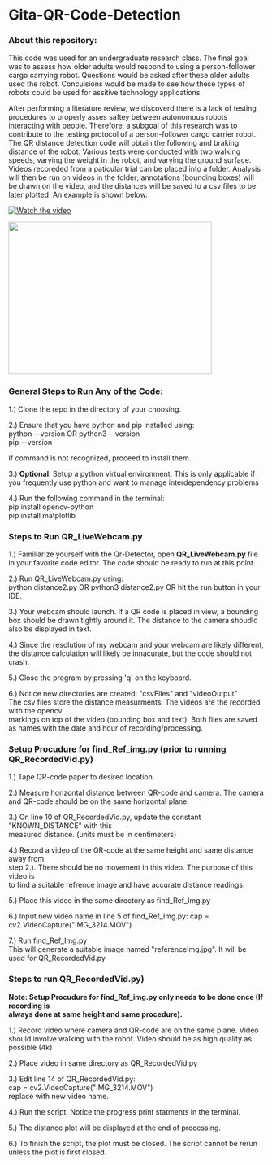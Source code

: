# Gita-QR-Code-Detection

### About this repository:
This code was used for an undergraduate research class. The final goal was to assess how older adults would respond to using a person-follower cargo carrying robot. Questions would be asked after these older adults used the robot. Conculsions would be made to see how these types of robots could be used for assitive technology applications.  
  
After performing a literature review, we discoverd there is a lack of testing
procedures to properly asses saftey between autonomous robots interacting with people. Therefore, a subgoal of this research was to 
contribute to the testing protocol of a person-follower cargo carrier robot. The QR distance detection code will obtain the following and braking distance of the robot. 
Various tests were conducted with two walking speeds, varying the weight in the robot, and varying the ground surface. Videos recoreded from a paticular trial can be placed
into a folder. Analysis will then be run on videos in the folder; annotations (bounding boxes) will be drawn on the video, and the distances will be saved to a csv files to 
be later plotted. An example is shown below.

[![Watch the video](https://img.youtube.com/vi/<VIDEO_ID>/hqdefault.jpg)]([https://www.youtube.com/embed/<VIDEO_ID>](https://youtu.be/m0nJvtGD3NA))

[<img src="https://img.youtube.com/vi/m0nJvtGD3NA/hqdefault.jpg" width="400" height="300"
/>](https://www.youtube.com/embed/m0nJvtGD3NA)

### General Steps to Run Any of the Code: 
1.) Clone the repo in the directory of your choosing. 

2.) Ensure that you have python and pip installed using:  
python --version OR python3 --version  
pip --version 

If command is not recognized, proceed to install them. 

3.) **Optional**: Setup a python virtual environment. This is only
applicable if you frequently use python and want to manage interdependency problems  

4.) Run the following command in the terminal:  
pip install opencv-python  
pip install matplotlib  

### Steps to Run QR_LiveWebcam.py  

1.) Familiarize yourself with the Qr-Detector, open **QR_LiveWebcam.py** file  
in your favorite code editor. The code should be ready to run at this point. 

2.) Run QR_LiveWebcam.py using:  
python distance2.py OR python3 distance2.py 
OR hit the run button in your IDE. 

3.) Your webcam should launch. If a QR code is placed in view, a bounding box should
be drawn tightly around it. The distance to the camera shoudld also be displayed in text.

4.) Since the resolution of my webcam and your webcam are likely different, the distance 
calculation will likely be innacurate, but the code should not crash. 

5.) Close the program by pressing 'q' on the keyboard.  

6.) Notice new directories are created: 
"csvFiles" and "videoOutput"  
The csv files store the distance measurments. The videos are the recorded with the opencv  
markings on top of the video (bounding box and text). 
Both files are saved as names with the date and hour of recording/processing. 

### Setup Procudure for find_Ref_img.py (prior to running QR_RecordedVid.py)

1.) Tape QR-code paper to desired location.  

2.) Measure horizontal distance between QR-code and camera. The camera and QR-code 
should be on the same horizontal plane.

3.) On line 10 of QR_RecordedVid.py, update the constant "KNOWN_DISTANCE" with this  
measured distance. (units must be in centimeters)  

4.) Record a video of the QR-code at the same height and same distance away from  
step 2.). There should be no movement in this video. The purpose of this video is  
to find a suitable refrence image and have accurate distance readings. 

5.) Place this video in the same directory as find_Ref_Img.py  

6.) Input new video name in line 5 of find_Ref_Img.py: 
cap = cv2.VideoCapture("IMG_3214.MOV")  

7.) Run find_Ref_Img.py  
This will generate a suitable image named "referenceImg.jpg". It will be used for
QR_RecordedVid.py 

### Steps to run QR_RecordedVid.py)

**Note: Setup Procudure for find_Ref_img.py only needs to be done once (If recording is  
always done at same height and same procedure).**

1.) Record video where camera and QR-code are on the same plane. Video should involve
walking with the robot. Video should be as high quality as possible (4k)

2.) Place video in same directory as QR_RecordedVid.py

3.) Edit line 14 of QR_RecordedVid.py:  
cap = cv2.VideoCapture("IMG_3214.MOV")  
replace with new video name. 

4.) Run the script. Notice the progress print statments in the terminal.

5.) The distance plot will be displayed at the end of processing.  

6.) To finish the script, the plot must be closed. The script cannot be rerun  
unless the plot is first closed.  


